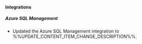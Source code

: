 
#### Integrations

##### Azure SQL Management

- Updated the Azure SQL Management integration to %%UPDATE_CONTENT_ITEM_CHANGE_DESCRIPTION%%.
